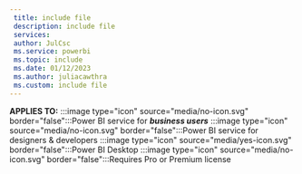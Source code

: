 ```yaml
---
 title: include file
 description: include file
 services: 
 author: JulCsc
 ms.service: powerbi
 ms.topic: include
 ms.date: 01/12/2023
 ms.author: juliacawthra
 ms.custom: include file
---
```


**APPLIES TO:** :::image type="icon" source="media/no-icon.svg" border="false":::Power BI service for ***business users*** :::image type="icon" source="media/no-icon.svg" border="false":::Power BI service for designers & developers :::image type="icon" source="media/yes-icon.svg" border="false":::Power BI Desktop :::image type="icon" source="media/no-icon.svg" border="false":::Requires Pro or Premium license